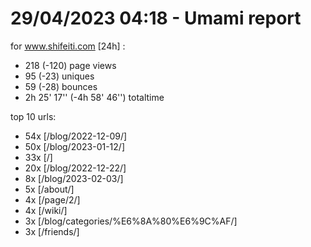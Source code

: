 # 29/04/2023 04:18 - Umami report
for www.shifeiti.com [24h] :

 - 218 (-120) page views
 - 95 (-23) uniques
 - 59 (-28) bounces
 - 2h 25' 17'' (-4h 58' 46'') totaltime


top 10 urls:
 - 54x [/blog/2022-12-09/]
 - 50x [/blog/2023-01-12/]
 - 33x [/]
 - 20x [/blog/2022-12-22/]
 - 8x [/blog/2023-02-03/]
 - 5x [/about/]
 - 4x [/page/2/]
 - 4x [/wiki/]
 - 3x [/blog/categories/%E6%8A%80%E6%9C%AF/]
 - 3x [/friends/]


